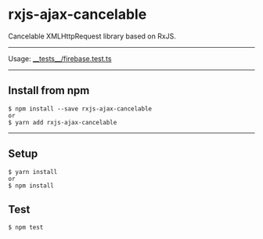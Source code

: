 # rxjs-ajax-cancelable
Cancelable XMLHttpRequest library based on RxJS.

---

Usage: [\_\_tests\_\_/firebase.test.ts](https://github.com/ovrmrw/rxjs-ajax-cancelable/blob/master/src/__tests__/firebase.test.ts)

---

## Install from npm
```
$ npm install --save rxjs-ajax-cancelable
or
$ yarn add rxjs-ajax-cancelable
```

---

## Setup
```
$ yarn install
or
$ npm install
```

## Test
```
$ npm test
```
